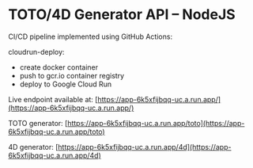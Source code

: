 # TOTO/4D Generator API – NodeJS

CI/CD pipeline implemented using GitHub Actions:

cloudrun-deploy:

- create docker container
- push to gcr.io container registry
- deploy to Google Cloud Run

Live endpoint available at: [https://app-6k5xfijbqq-uc.a.run.app/](https://app-6k5xfijbqq-uc.a.run.app/)

TOTO generator: [https://app-6k5xfijbqq-uc.a.run.app/toto](https://app-6k5xfijbqq-uc.a.run.app/toto)

4D generator: [https://app-6k5xfijbqq-uc.a.run.app/4d](https://app-6k5xfijbqq-uc.a.run.app/4d)
